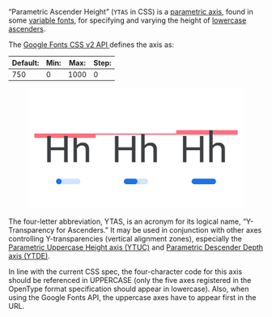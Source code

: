 
“Parametric Ascender Height” (`YTAS` in CSS) is a [parametric axis](/glossary/parametric_axis), found in some [variable fonts](/glossary/variable_fonts), for specifying and varying the height of [lowercase](/glossary/uppercase_lowercase) [ascenders](/glossary/ascenders_descenders).

The [Google Fonts CSS v2 API ](https://developers.google.com/fonts/docs/css2) defines the axis as:

| Default: | Min: | Max: | Step: |
| --- | --- | --- | --- |
| 750 | 0 | 1000 | 0 |

<figure>

![Three type specimens, each demonstrating the lowest setting, default setting, and highest setting of the YTAS axis, with an approximation of a variable slider shown beneath each. Blocks of color highlight the measurement affected by the axis.](images/thumbnail.svg)

</figure>

The four-letter abbreviation, YTAS, is an acronym for its logical name, “Y-Transparency for Ascenders.” It may be used in conjunction with other axes controlling Y-transparencies (vertical alignment zones), especially the [Parametric Uppercase Height axis (YTUC)](/glossary/ytuc_axis) and [Parametric Descender Depth axis (YTDE)](/glossary/ytde_axis).

In line with the current CSS spec, the four-character code for this axis should be referenced in UPPERCASE (only the five axes registered in the OpenType format specification should appear in lowercase). Also, when using the Google Fonts API, the uppercase axes have to appear first in the URL.
